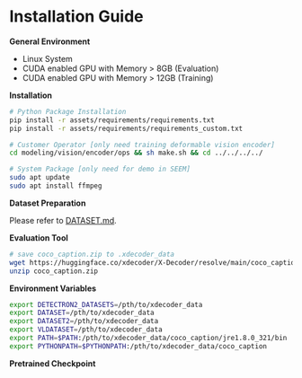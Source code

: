 # Installation Guide

**General Environment**
* Linux System
* CUDA enabled GPU with Memory > 8GB (Evaluation)
* CUDA enabled GPU with Memory > 12GB (Training)

**Installation**

```sh
# Python Package Installation
pip install -r assets/requirements/requirements.txt
pip install -r assets/requirements/requirements_custom.txt

# Customer Operator [only need training deformable vision encoder]
cd modeling/vision/encoder/ops && sh make.sh && cd ../../../../

# System Package [only need for demo in SEEM]
sudo apt update
sudo apt install ffmpeg
```

**Dataset Preparation**

Please refer to [DATASET.md](assets/readmes/DATASET.md).

**Evaluation Tool**
```sh
# save coco_caption.zip to .xdecoder_data
wget https://huggingface.co/xdecoder/X-Decoder/resolve/main/coco_caption.zip
unzip coco_caption.zip
```

**Environment Variables**
```sh
export DETECTRON2_DATASETS=/pth/to/xdecoder_data
export DATASET=/pth/to/xdecoder_data
export DATASET2=/pth/to/xdecoder_data
export VLDATASET=/pth/to/xdecoder_data
export PATH=$PATH:/pth/to/xdecoder_data/coco_caption/jre1.8.0_321/bin
export PYTHONPATH=$PYTHONPATH:/pth/to/xdecoder_data/coco_caption
```

**Pretrained Checkpoint**
